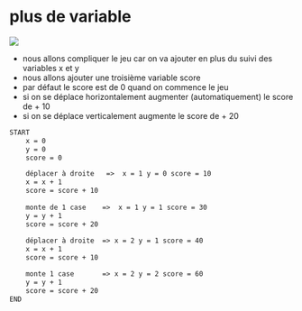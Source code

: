# plus de variable 

![](https://user.oc-static.com/upload/2022/03/24/16481137434451_FR_4366701_ALGO_STATICS_P1C3-1.jpg)

- nous allons compliquer le jeu car on va ajouter en plus du suivi des variables x et y 
- nous allons ajouter une troisième variable score 
- par défaut le score est de 0 quand on commence le jeu
- si on se déplace horizontalement augmenter (automatiquement) le score de + 10
- si on se déplace verticalement augmente le score de + 20 


```txt
START
    x = 0
    y = 0
    score = 0 

    déplacer à droite   =>  x = 1 y = 0 score = 10 
    x = x + 1
    score = score + 10 
    
    monte de 1 case    =>  x = 1 y = 1 score = 30
    y = y + 1
    score = score + 20 
    
    déplacer à droite  => x = 2 y = 1 score = 40
    x = x + 1
    score = score + 10

    monte 1 case       => x = 2 y = 2 score = 60
    y = y + 1
    score = score + 20
END 
```
